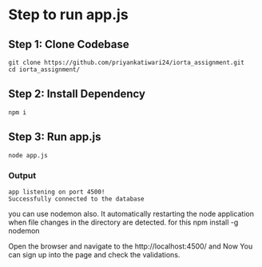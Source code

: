 # Step to run app.js

## Step 1: Clone Codebase
```git clone https://github.com/priyankatiwari24/iorta_assignment.git```  
```cd iorta_assignment/```

## Step 2: Install Dependency
```npm i```

## Step 3: Run app.js
```node app.js```

### Output
```app listening on port 4500!```  
```Successfully connected to the database```


you can use nodemon also. It automatically restarting the node application when file changes in the directory are detected. for this
npm install -g nodemon

Open the browser and navigate to the http://localhost:4500/ and Now You can sign up into the page and check the validations.
